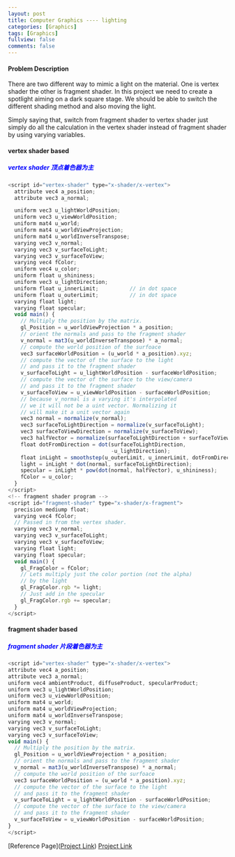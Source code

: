 ```yaml
---
layout: post
title: Computer Graphics ---- lighting
categories: [Graphics]
tags: [Graphics]
fullview: false
comments: false
---
```

#### Problem Description
There are two different way to mimic a light on the material. One is vertex shader the other is fragment shader. In this project we need to create a spotlight aiming on a dark square stage. We should be able to switch the different shading method and also moving the light.

Simply saying that, switch from fragment shader to vertex shader just simply do all the calculation in the vertex shader instead of fragment shader by using varying variables.
#### vertex shader based
##### <span style="color:blue"> vertex shader 顶点着色器为主 </span>
```javascript
<script id="vertex-shader" type="x-shader/x-vertex">
  attribute vec4 a_position;
  attribute vec3 a_normal;

  uniform vec3 u_lightWorldPosition;
  uniform vec3 u_viewWorldPosition;
  uniform mat4 u_world;
  uniform mat4 u_worldViewProjection;
  uniform mat4 u_worldInverseTranspose;
  varying vec3 v_normal;
  varying vec3 v_surfaceToLight;
  varying vec3 v_surfaceToView;
  varying vec4 fColor;
  uniform vec4 u_color;
  uniform float u_shininess;
  uniform vec3 u_lightDirection;
  uniform float u_innerLimit;          // in dot space
  uniform float u_outerLimit;          // in dot space
  varying float light;
  varying float specular;
  void main() {
    // Multiply the position by the matrix.
    gl_Position = u_worldViewProjection * a_position;
    // orient the normals and pass to the fragment shader
    v_normal = mat3(u_worldInverseTranspose) * a_normal;
    // compute the world position of the surfoace
    vec3 surfaceWorldPosition = (u_world * a_position).xyz;
    // compute the vector of the surface to the light
    // and pass it to the fragment shader
    v_surfaceToLight = u_lightWorldPosition - surfaceWorldPosition;
    // compute the vector of the surface to the view/camera
    // and pass it to the fragment shader
    v_surfaceToView = u_viewWorldPosition - surfaceWorldPosition;
    // because v_normal is a varying it's interpolated
    // we it will not be a uint vector. Normalizing it
    // will make it a unit vector again
    vec3 normal = normalize(v_normal);
    vec3 surfaceToLightDirection = normalize(v_surfaceToLight);
    vec3 surfaceToViewDirection = normalize(v_surfaceToView);
    vec3 halfVector = normalize(surfaceToLightDirection + surfaceToViewDirection);
    float dotFromDirection = dot(surfaceToLightDirection,
                                 -u_lightDirection);
    float inLight = smoothstep(u_outerLimit, u_innerLimit, dotFromDirection);
    light = inLight * dot(normal, surfaceToLightDirection);
    specular = inLight * pow(dot(normal, halfVector), u_shininess);
    fColor = u_color;
  }
</script>
<!-- fragment shader program -->
<script id="fragment-shader" type="x-shader/x-fragment">
  precision mediump float;
  varying vec4 fColor;
  // Passed in from the vertex shader.
  varying vec3 v_normal;
  varying vec3 v_surfaceToLight;
  varying vec3 v_surfaceToView;
  varying float light;
  varying float specular;
  void main() {
    gl_FragColor = fColor;
    // Lets multiply just the color portion (not the alpha)
    // by the light
    gl_FragColor.rgb *= light;
    // Just add in the specular
    gl_FragColor.rgb += specular;
  }
</script>

```

#### fragment shader based
##### <span style="color:blue"> fragment shader 片段着色器为主 </span>
```javascript
<script id="vertex-shader" type="x-shader/x-vertex">
attribute vec4 a_position;
attribute vec3 a_normal;
uniform vec4 ambientProduct, diffuseProduct, specularProduct;
uniform vec3 u_lightWorldPosition;
uniform vec3 u_viewWorldPosition;
uniform mat4 u_world;
uniform mat4 u_worldViewProjection;
uniform mat4 u_worldInverseTranspose;
varying vec3 v_normal;
varying vec3 v_surfaceToLight;
varying vec3 v_surfaceToView;
void main() {
  // Multiply the position by the matrix.
  gl_Position = u_worldViewProjection * a_position;
  // orient the normals and pass to the fragment shader
  v_normal = mat3(u_worldInverseTranspose) * a_normal;
  // compute the world position of the surfoace
  vec3 surfaceWorldPosition = (u_world * a_position).xyz;
  // compute the vector of the surface to the light
  // and pass it to the fragment shader
  v_surfaceToLight = u_lightWorldPosition - surfaceWorldPosition;
  // compute the vector of the surface to the view/camera
  // and pass it to the fragment shader
  v_surfaceToView = u_viewWorldPosition - surfaceWorldPosition;
}
</script>


```
[Reference Page]([Project Link](https://scao7.github.io/cs435/project4/spotlight.html))
[Project Link](https://scao7.github.io/cs435/project4/spotlight.html)

